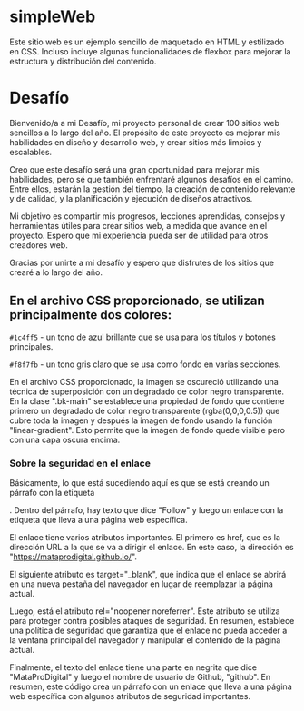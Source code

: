 # simpleWeb
Este sitio web es un ejemplo sencillo de maquetado en HTML y estilizado en CSS. Incluso incluye algunas funcionalidades de flexbox para mejorar la estructura y distribución del contenido.


# Desafío

Bienvenido/a a mi Desafío, mi proyecto personal de crear 100 sitios web sencillos a lo largo del año. El propósito de este proyecto es mejorar mis habilidades en diseño y desarrollo web, y crear sitios más limpios y escalables.

Creo que este desafío será una gran oportunidad para mejorar mis habilidades, pero sé que también enfrentaré algunos desafíos en el camino. Entre ellos, estarán la gestión del tiempo, la creación de contenido relevante y de calidad, y la planificación y ejecución de diseños atractivos.

Mi objetivo es compartir mis progresos, lecciones aprendidas, consejos y herramientas útiles para crear sitios web, a medida que avance en el proyecto. Espero que mi experiencia pueda ser de utilidad para otros creadores web.

Gracias por unirte a mi desafío y espero que disfrutes de los sitios que crearé a lo largo del año.

## En el archivo CSS proporcionado, se utilizan principalmente dos colores:

`#1c4ff5` - un tono de azul brillante que se usa para los títulos y botones principales.

`#f8f7fb` - un tono gris claro que se usa como fondo en varias secciones.

En el archivo CSS proporcionado, la imagen se oscureció utilizando una técnica de superposición con un degradado de color negro transparente. En la clase ".bk-main" se establece una propiedad de fondo que contiene primero un degradado de color negro transparente (rgba(0,0,0,0.5)) que cubre toda la imagen y después la imagen de fondo usando la función "linear-gradient". Esto permite que la imagen de fondo quede visible pero con una capa oscura encima.

### Sobre la seguridad en el enlace

Básicamente, lo que está sucediendo aquí es que se está creando un párrafo con la etiqueta <p>. Dentro del párrafo, hay texto que dice "Follow" y luego un enlace con la etiqueta <a> que lleva a una página web específica.

El enlace tiene varios atributos importantes. El primero es href, que es la dirección URL a la que se va a dirigir el enlace. En este caso, la dirección es "https://mataprodigital.github.io/".

El siguiente atributo es target="_blank", que indica que el enlace se abrirá en una nueva pestaña del navegador en lugar de reemplazar la página actual.

Luego, está el atributo rel="noopener noreferrer". Este atributo se utiliza para proteger contra posibles ataques de seguridad. En resumen, establece una política de seguridad que garantiza que el enlace no pueda acceder a la ventana principal del navegador y manipular el contenido de la página actual.

Finalmente, el texto del enlace tiene una parte en negrita <span> que dice "MataProDigital" y luego el nombre de usuario de Github, "github". En resumen, este código crea un párrafo con un enlace que lleva a una página web específica con algunos atributos de seguridad importantes.